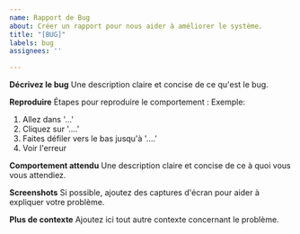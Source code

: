 ```yaml
---
name: Rapport de Bug
about: Créer un rapport pour nous aider à améliorer le système.
title: "[BUG]"
labels: bug
assignees: ''

---
```


**Décrivez le bug**
Une description claire et concise de ce qu'est le bug.

**Reproduire**
Étapes pour reproduire le comportement :
Exemple: 
1. Allez dans '...'
2. Cliquez sur '....'
3. Faites défiler vers le bas jusqu'à '....'
4. Voir l'erreur

**Comportement attendu**
Une description claire et concise de ce à quoi vous vous attendiez.

**Screenshots**
Si possible, ajoutez des captures d'écran pour aider à expliquer votre problème.

**Plus de contexte**
Ajoutez ici tout autre contexte concernant le problème.

